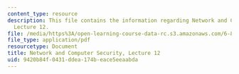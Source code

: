 ```yaml
---
content_type: resource
description: This file contains the information regarding Network and Computer Security,
  Lecture 12.
file: /media/https%3A/open-learning-course-data-rc.s3.amazonaws.com/6-857-network-and-computer-security-spring-2014/9420b84f0431ddea174beace5eeaabda_MIT6_857S14_Lec12.pdf
file_type: application/pdf
resourcetype: Document
title: Network and Computer Security, Lecture 12
uid: 9420b84f-0431-ddea-174b-eace5eeaabda
---
```

